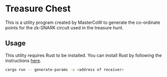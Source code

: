 # Treasure Chest

This is a utility program created by MasterCoW to generate the co-ordinate points for the zk-SNARK circuit used in the treasure hunt.

## Usage

This utility requires Rust to be installed. You can install Rust by following the instructions [here](https://www.rust-lang.org/learn/get-started).

```bash
cargo run -- generate-params -a <address of receiver>
```
